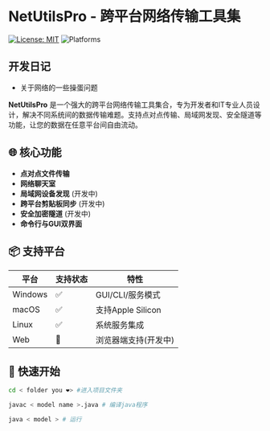 # NetUtilsPro - 跨平台网络传输工具集

[![License: MIT](https://img.shields.io/badge/License-MIT-yellow.svg)](https://opensource.org/licenses/MIT)
![Platforms](https://img.shields.io/badge/Platform-Windows%20%7C%20macOS%20%7C%20Linux%20%7C%20Android%20%7C%20iOS-blue)
## 开发日记

- 关于网络的一些操蛋问题

**NetUtilsPro** 是一个强大的跨平台网络传输工具集合，专为开发者和IT专业人员设计，解决不同系统间的数据传输难题。支持点对点传输、局域网发现、安全隧道等功能，让您的数据在任意平台间自由流动。

## 🌐 核心功能

- **点对点文件传输** 
- **网络聊天室**
- **局域网设备发现** (开发中)
- **跨平台剪贴板同步** (开发中)
- **安全加密隧道** (开发中)
- **命令行与GUI双界面** 

## 📦 支持平台

| 平台       | 支持状态 | 特性 |
|------------|----------|------|
| Windows    | ✅        | GUI/CLI/服务模式 |
| macOS      | ✅        | 支持Apple Silicon |
| Linux      | ✅        | 系统服务集成 |
| Web        | 🚧        | 浏览器端支持(开发中) |

## 🚀 快速开始

```bash
cd < folder you ❤️> #进入项目文件夹

javac < model name >.java # 编译java程序

java < model > # 运行

```

